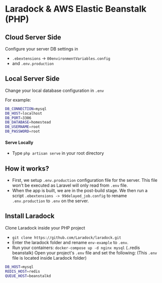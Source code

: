 # Laradock & AWS Elastic Beanstalk (PHP)

## Cloud Server Side
Configure your server DB settings in
- `.ebextensions` -> `00environmentVariables.config`
- and `.env.production`

## Local Server Side
Change your local database configuration in `.env`

For example:
```sh
DB_CONNECTION=mysql
DB_HOST=localhost
DB_PORT=3306
DB_DATABASE=homestead
DB_USERNAME=root
DB_PASSWORD=root
```
#### Serve Locally
- Type `php artisan serve` in your root directory

## How it works?
- First, we setup `.env.production` configuration file for the server. This file won't be executed as Laravel will only read from `.env` file. 
- When the app is built, we are in the post-build stage. We then run a script `.ebextensions -> 99delayed_job.config` to rename `.env.production` to `.env` on the server.

## Install Laradock
Clone Laradock inside your PHP project
- `git clone https://github.com/Laradock/laradock.git`
- Enter the laradock folder and rename `env-example` to `.env`.
- Run your containers: `docker-compose up -d nginx mysql` (..redis beanstalk)
Open your project's `.env` file and set the following: (This `.env` file is located inside Laradock folder)
```sh
DB_HOST=mysql
REDIS_HOST=redis
QUEUE_HOST=beanstalkd
```
